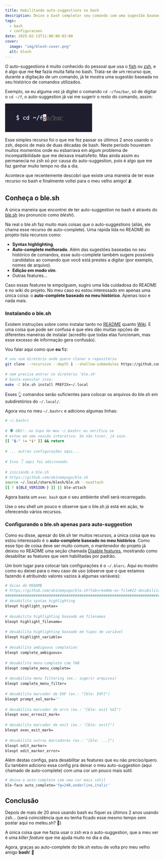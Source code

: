 ```yaml
---
title: Habilitando auto-suggestions no bash
description: Deixe o bash completar seu comando com uma sugestão baseada no seu histórico.
tags:
  - bash
  - configuracoes
date: 2025-02-13T11:00:00-03:00
cover:
  image: "img/blesh-cover.png"
  alt: blesh
---
```


O auto-suggestions é muito conhecido do pessoal que usa o [fish](https://fishshell.com/) ou [zsh](https://www.zsh.org/), e é algo que me ~~faz~~ fazia muita falta no bash. Trata-se de um recurso que, durante a digitação de um comando, já te mostra uma sugestão baseada no seu histórico de comandos utilizados.

Exemplo, se eu alguma vez já digitei o comando `cd ~/foo/bar`, só de digitar o `cd ~/f`, o auto-suggestion já vai me sugerir o resto do comando, assim:

![blesh auto-suggestion](/img/blesh-autosuggestion.png)

Esse simples recurso foi o que me fez passar os últimos 2 anos usando o zsh, depois de mais de duas décadas de bash. Neste período houveram muitos momentos onde eu esbarrava em algum problema de incompatibilidade que me deixava insatisfeito. Mas ainda assim eu permanecia no zsh só por causa do auto-suggestion, pois é algo que me faz ganhar muito tempo no dia a dia.

Acontece que recentemente descobri que existe uma maneira de ter esse recurso no bash e finalmente voltei para o meu velho amigo! 🫂

## Conheça o ble.sh

A única maneira que encontrei de ter auto-suggestion no bash é através do [ble.sh](https://github.com/akinomyoga/ble.sh) (eu pronuncio como _bléshi_).

Na real o ble.sh faz muito mais coisas que o auto-suggestions (aliás, ele chama esse recurso de auto-complete). Uma rápida lida no README do projeto lista recursos como:

- **Syntax highlighting**.
- **Auto-complete melhorado**. Além das sugestões baseadas no seu histórico de comandos, esse auto-complete também sugere possíveis candidatos ao comando que você está prestes a digitar (por exemplo, nomes de arquivo).
- **Edição em modo vim**.
- Outras features...

Caso essas features te empolguem, sugiro uma lida cuidadosa do README e no wiki do projeto. No meu caso eu estou interessado em apenas uma única coisa: o **auto-complete baseado no meu histórico**. Apenas isso e nada mais.

### Instalando o ble.sh

Existem instruções sobre como instalar tanto no [README](https://github.com/akinomyoga/ble.sh?tab=readme-ov-file#11-build-from-source) quanto [Wiki](https://github.com/akinomyoga/ble.sh/wiki/Manual-%C2%A71-Introduction#11-install--update). E uma coisa que pode ser confusa é que eles dão muitas opções de diferentes maneiras de instalar (acredito que todas elas funcionam, mas esse excesso de informação gera confusão).

Vou falar aqui como que **eu** fiz:

```bash
# vou num diretório onde quero clonar o repositório
git clone --recursive --depth 1 --shallow-submodules https://github.com/akinomyoga/ble.sh.git

# nem precisa entrar no diretório 'ble.sh'
# basta executar isso:
make -C ble.sh install PREFIX=~/.local
```

Esses 👆 comandos serão suficientes para colocar os arquivos do ble.sh em subdiretórios do `~/.local/`.

Agora vou no meu `~/.bashrc`  e adiciono algumas linhas:

```bash
# ~/.bashrc

# 🗣 OBS!: no topo do meu ~/.bashrc eu verifico se
# estou em uma sessão interativa. Se não tiver, já saio.
[[ "$-" != *i* ]] && return

# ... outras configurações aqui...

# Isso 👇 aqui foi adicionado.

# iniciando o ble.sh
# https://github.com/akinomyoga/ble.sh
source ~/.local/share/blesh/ble.sh --noattach
[[ ! ${BLE_VERSION-} ]] || ble-attach
```

Agora basta um `exec bash` que o seu ambiente shell será recarregado.

Use o seu shell um pouco e observe que o ble.sh já está em ação, te oferecendo vários recursos.

### Configurando o ble.sh apenas para auto-suggestion

Como eu disse, apesar do ble.sh ter muitos recursos, a única coisa que eu estou interessado é o **auto-complete baseado no meu histórico**. Como esse tipo de coisa deve ser muito comum, o mantenedor do projeto já deixou no README uma seção chamada [Disable features](https://github.com/akinomyoga/ble.sh#22-disable-features), mostrando como desabilitar as features que vem habilitadas por padrão.

Um bom lugar para colocar tais configurações é o `~/.blerc`. Aqui eu mostro como eu deixei para o meu caso de uso (observe que o que estamos fazendo é atribuindo valores vazios à algumas variáveis):

```bash
# dicas do README
# https://github.com/akinomyoga/ble.sh?tab=readme-ov-file#22-desabilita-features
#############################################################################
# desabilita syntax highlighting
bleopt highlight_syntax=

# desabilita highlighting baseado em filenames
bleopt highlight_filename=

# desabilita highlighting baseado em tipos de variável
bleopt highlight_variable=

# desabilita ambiguous completion
bleopt complete_ambiguous=

# desabilita menu-complete com TAB
bleopt complete_menu_complete=

# desabilita menu filtering (ex.: sugerir arquivos)
bleopt complete_menu_filter=

# desabilita marcador de EOF (ex.: "[ble: EOF]")
bleopt prompt_eol_mark=''

# desabilita marcador de erro (ex.: "[ble: exit %d]")
bleopt exec_errexit_mark=

# desabilita marcador de exit (ex.: "[ble: exit]")
bleopt exec_exit_mark=

# desabilita outros marcadores (ex.: "[ble: ...]")
bleopt edit_marker=
bleopt edit_marker_error=
```

Além destas configs, para desabilitar as features que eu não preciso/quero. Eu também adiciono essa config pra deixar o meu auto-suggestion (aqui chamado de auto-complete) com uma cor um pouco mais sútil:

```bash
# deixa o auto-complete com uma cor mais sútil
ble-face auto_complete='fg=240,underline,italic'
```

## Conclusão

Depois de mais de 20 anos usando bash eu fiquei os últimos 2 anos usando zsh... (será coincidência que eu tenha ficado esse mesmo tempo sem postar aqui no meleu.sh? 🤔)

A única coisa que me fazia usar o zsh era o auto-suggestion, que a meu ver é uma _killer feature_ que me ajuda muito no dia a dia.

Agora, graças ao auto-complete do ble.sh estou de volta pro meu velho amigo **bash**! 🥰
